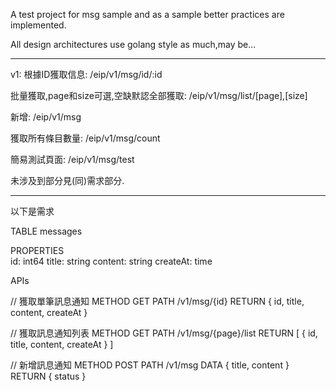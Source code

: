 A test project for msg sample and as a sample better practices are implemented.

All design architectures use golang style as much,may be...

---
v1:
根據ID獲取信息:
/eip/v1/msg/id/:id

批量獲取,page和size可選,空缺默認全部獲取:
/eip/v1/msg/list/[page],[size]

新增:
/eip/v1/msg

獲取所有條目數量:
/eip/v1/msg/count

簡易測試頁面:
/eip/v1/msg/test

未涉及到部分見(同)需求部分.

---
以下是需求

TABLE
messages

PROPERTIES  
id: int64
title: string
content: string
createAt: time

APIs

// 獲取單筆訊息通知
METHOD
GET
PATH
/v1/msg/{id} 
RETURN
{
	id,
	title,
	content,
	createAt
}

// 獲取訊息通知列表
METHOD
GET
PATH
/v1/msg/{page}/list
RETURN
[
	{
		id,
		title,
		content,
		createAt
	}
]

// 新增訊息通知
METHOD
POST
PATH
/v1/msg
DATA
{
	title,
	content
}
RETURN
{
	status
}
